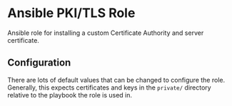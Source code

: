 Ansible PKI/TLS Role
====================

Ansible role for installing a custom Certificate Authority and server certificate.

## Configuration

There are lots of default values that can be changed to configure the role.
Generally, this expects certificates and keys in the `private/` directory
relative to the playbook the role is used in.
